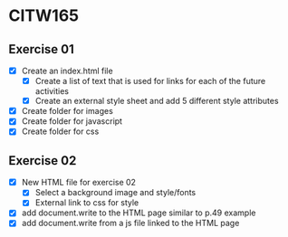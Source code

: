 # CITW165

## Exercise 01

- [x] Create an index.html file
  - [x] Create a list of text that is used for links for each of the future activities
  - [x] Create an external style sheet and add 5 different style attributes
- [x] Create folder for images
- [x] Create folder for javascript
- [x] Create folder for css

## Exercise 02

- [x] New HTML file for exercise 02
  - [x] Select a background image and style/fonts
  - [x] External link to css for style
- [x] add document.write to the HTML page similar to p.49 example
- [x] add document.write from a js file linked to the HTML page
